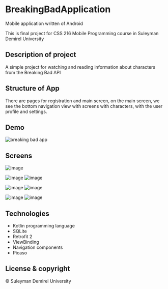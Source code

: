 # BreakingBadApplication

Mobile application written of Android 

This is final project for CSS 216 Mobile Programming course in Suleyman Demirel University

## Description of project

A simple project for watching and reading information about characters from the Breaking Bad API

## Structure of App

There are pages for registration and main screen, on the main screen, we see the bottom navigation view with screens with characters, with the user profile and settings.


## Demo

![breaking bad app](https://user-images.githubusercontent.com/72996538/147419731-f4ec2bda-cfd3-4323-8ded-789f6118dafc.gif)

## Screens 

![image](https://user-images.githubusercontent.com/72996538/152586967-44e55b83-d8ab-41a4-9d80-c80c7d7d07ef.png)

![image](https://user-images.githubusercontent.com/72996538/152587250-838524d2-15eb-4681-9dbd-c8c942623a7f.png)
![image](https://user-images.githubusercontent.com/72996538/152586721-d24182e4-d8a9-42cc-b29e-cb22f1ae420d.png)

![image](https://user-images.githubusercontent.com/72996538/152587361-beea855c-7c8d-4784-8d55-43227292ccb9.png)
![image](https://user-images.githubusercontent.com/72996538/152587410-b3eded77-ad9b-4a4a-8d86-90cfcd686604.png)

![image](https://user-images.githubusercontent.com/72996538/152587453-46b70adf-84fc-4be5-8bba-2848aeaf3705.png)
![image](https://user-images.githubusercontent.com/72996538/152587529-4f49f7db-de2a-4967-a351-fbe36e51fc04.png)

## Technologies

* Kotlin programming language 
* SQLite
* Retrofit 2
* ViewBinding
* Navigation components
* Picaso 

## License & copyright
© Suleyman Demirel University
